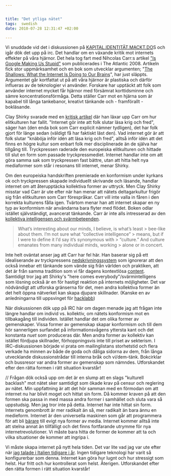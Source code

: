 ```yaml
---


title: "Det ytliga nätet"
tags:  swedish 
date: 2010-07-28 12:31:47 +02:00

---
```


Vi snuddade vid det i diskussionen på [KAPITAL.IDENTITÄT.MACKT.DO](http://derkapitalism.us/)S och igår dök det upp på irc. Det handlar om en växande kritik mot internets effekter på våra hjärnor. Det hela tog fart med Nihcolas Carr:s artikel ["Is Google Making Us Stupid"](http://en.wikipedia.org/wiki/Is_Google_Making_Us_Stupid) som publicerades i The Atlantic 2008. Artikeln fick stor uppmärksamhet och en bok som utvecklar argumenten; "[The Shallows: What the Internet Is Doing to Our Brains](http://www.theshallowsbook.com/nicholascarr/The_Shallows.html)", har just släppts. Argumentet går kortfattat ut på att våra hjärnor är plastiska och därför influeras av de teknologier vi använder. Forskare har upptäckt att folk som använder internet mycket får hjärnor med försämrat korttidsminne och sämre koncentrationsförmåga. Detta ställer Carr mot en hjärna som är kapabel till långa tankebanor, kreativt tänkande och - framförallt - bokläsande.

Clay Shirky svarade med en [kritisk artikel](http://www.britannica.com/blogs/2008/07/why-abundance-is-good-a-reply-to-nick-carr/) där han läxar upp Carr om hur elitkulturen har fallit. "Internet gör inte att folk slutar läsa krig och fred", säger han (den enda bok som Carr explicit nämner tydligen), det har folk gjort för länge sedan (väldigt få har faktiskt läst den). Vad internet gör är att folk slutar "knäböja inför idén att läsa krig och fred", alltså inför idén att det finns en högre kultur som enbart folk mer disciplinerade än de själva har tillgång till. Tryckpressen raderade den europeiska elitkulturen och hittade till slut en form som passade tryckpressmediet. Internet handlar inte om att göra samma sak som tryckpressen fast bättre, utan att hitta helt nya mediaformer som står i resonans till internet, menar Shirky.

Om den europeiska handskriften premierade en konformism under kyrkans ok och tryckpressen skapade individuellt skrivande och läsande, handlar internet om att återupptäcka kollektiva former av uttryck. Men Clay Shirky misstar vad Carr är ute efter när han menar att nätets deltagarkultur frigör sig från elitkulturen som Carr förespråkar. Carr vill inte valla in fåren i den korrekta kulturens fålla igen. Tvärtom menar han att internet skapar en ny typ av konformism när användarna bara flyter med flödet. Boken odlar istället självständigt, avancerat tänkande. Carr är inte alls intresserad av den [kollektiva intelligensen och svärmbeteenden](http://www.openculture.com/2010/06/cognitive_consequences_a_conversation_with_nicholas_carr.html).

> What’s interesting about our minds, I believe, is what’s least > bee-like about them. I’m not sure what “collective intelligence” > means, but if I were to define it I’d say it’s synonymous with > “culture.” And culture emanates from many individual minds, working > alone or in concert.

Inte helt oväntat anser jag att Carr har fel här. Han baserar sig på ett idealiserande av tryckpressens [nedskrivningssystem](2009-02-07-om-teknikdeterminism.html) som ignorerar att den också innebar ett tänkande som vände sig från världen och praktiken, att det är från samma tradition som vi får dagens kontextlösa [content](2009-06-20-presentation-in-milano-variations-on-the-theme-of-openess.html). Samtidigt tror jag att Shirky's "here comes everybody"/svärmintelligens som lösning också är en för hastigt reaktion på internets möjligheter. Det var nödvändigt att utforska gränserna för det, men andra kollektiva former än det helt öppna nätverket kan skapa djupare skillnader. (Kanske en av anledningarna till uppsvinget för [hacklabb](http://www.mejk.me))

När diskussionen dök upp på IRC här om dagen menade jag att frågan inte längre handlar om individ vs. kollektiv, om nätets konformism mot en tillbakagång till individen. Istället handlar det om olika former av gemenskaper. Vissa former av gemenskap skapar konformism och till dem hör sannerligen surfandet på informationsvågens yttersta kant och det konstanta *nuet* som produceras där. Men andra former av kollektiv kan istället fördjupa skillnader, förhoppningsvis inte till priset av sekterism. I IRC-diskussionen började vi prata om mailinglistans storhetstid och flera verkade ha minnen av både de goda och dåliga sidorna av dem, från långa utvecklande diskussionstrådar till interna bråk och vi/dem-tänk. Bokcirklar och bussresor var andra former av gemenskap som nämndes. Utforskandet efter den rätta formen i rätt situation kvarstår!

// Frågan dök också upp om det är en slump att en slags "kulturell backlash" mot nätet sker samtidigt som ökade krav på censur och reglering av nätet. Min uppfattning är att det hör samman med en förmodan om att internet nu har blivit moget och hittat sin form. Då kommer kraven på att den formen ska passa in med massa andra former i samhället och sluta vara så uppstudsig. Men jag tror inte på detta. Internet har inte hittat sin form. Internets genombrott är mer radikalt än så, mer radikalt än bara ännu en medieform. Internet är den universella maskinen som går att programmera för att bli [bärare](2008-04-10-ett-ackompanjemang-till-good-old.html) till evigt nya former av media. Internet kommer alltså inte att stelna annat än tillfälligt och det finns fortfarande utrymme för nya internetrevolutioner. Vi måste bara hitta de former de kommer att ta och vilka situationer de kommer att ingripa i.

Vi måste skapa internet på nytt hela tiden. Det var lite vad jag var ute efter när [jag talade i Italien tidigare i år](2010-03-31-fighting-the-3d-reptiles.html). Ingen tidigare teknologi har varit så konfigurerbar som denna. Internet kan göra hur lugnt och hur stressigt som helst. Hur fritt och hur kontrollerat som helst. Återigen. Utforskandet efter den rätta formen i rätt situation kvarstår!
